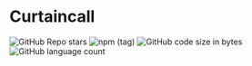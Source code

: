 # Curtaincall

<div>
 
</div>

<div>
  <img alt="GitHub Repo stars" src="https://img.shields.io/github/stars/sehoHwang/Curtaincall?style=social">
  <img alt="npm (tag)" src="https://img.shields.io/npm/v/npm/next?logo=npm">
  <img alt="GitHub code size in bytes" src="https://img.shields.io/github/languages/code-size/sehoHwang/Curtaincall?color=%3194eb">
  <img alt="GitHub language count" src="https://img.shields.io/github/languages/count/sehoHwang/Curtaincall?color=%23499de6">
</div>
